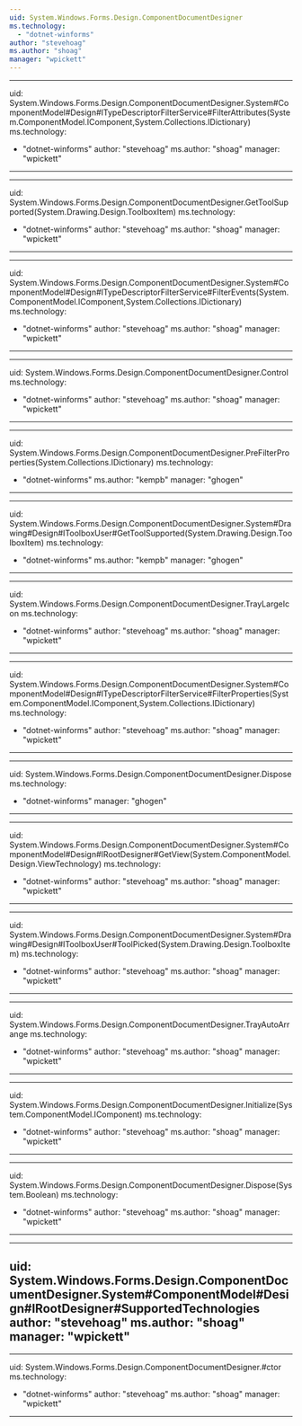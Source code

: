 ```yaml
---
uid: System.Windows.Forms.Design.ComponentDocumentDesigner
ms.technology: 
  - "dotnet-winforms"
author: "stevehoag"
ms.author: "shoag"
manager: "wpickett"
---
```


---
uid: System.Windows.Forms.Design.ComponentDocumentDesigner.System#ComponentModel#Design#ITypeDescriptorFilterService#FilterAttributes(System.ComponentModel.IComponent,System.Collections.IDictionary)
ms.technology: 
  - "dotnet-winforms"
author: "stevehoag"
ms.author: "shoag"
manager: "wpickett"
---

---
uid: System.Windows.Forms.Design.ComponentDocumentDesigner.GetToolSupported(System.Drawing.Design.ToolboxItem)
ms.technology: 
  - "dotnet-winforms"
author: "stevehoag"
ms.author: "shoag"
manager: "wpickett"
---

---
uid: System.Windows.Forms.Design.ComponentDocumentDesigner.System#ComponentModel#Design#ITypeDescriptorFilterService#FilterEvents(System.ComponentModel.IComponent,System.Collections.IDictionary)
ms.technology: 
  - "dotnet-winforms"
author: "stevehoag"
ms.author: "shoag"
manager: "wpickett"
---

---
uid: System.Windows.Forms.Design.ComponentDocumentDesigner.Control
ms.technology: 
  - "dotnet-winforms"
author: "stevehoag"
ms.author: "shoag"
manager: "wpickett"
---

---
uid: System.Windows.Forms.Design.ComponentDocumentDesigner.PreFilterProperties(System.Collections.IDictionary)
ms.technology: 
  - "dotnet-winforms"
ms.author: "kempb"
manager: "ghogen"
---

---
uid: System.Windows.Forms.Design.ComponentDocumentDesigner.System#Drawing#Design#IToolboxUser#GetToolSupported(System.Drawing.Design.ToolboxItem)
ms.technology: 
  - "dotnet-winforms"
ms.author: "kempb"
manager: "ghogen"
---

---
uid: System.Windows.Forms.Design.ComponentDocumentDesigner.TrayLargeIcon
ms.technology: 
  - "dotnet-winforms"
author: "stevehoag"
ms.author: "shoag"
manager: "wpickett"
---

---
uid: System.Windows.Forms.Design.ComponentDocumentDesigner.System#ComponentModel#Design#ITypeDescriptorFilterService#FilterProperties(System.ComponentModel.IComponent,System.Collections.IDictionary)
ms.technology: 
  - "dotnet-winforms"
author: "stevehoag"
ms.author: "shoag"
manager: "wpickett"
---

---
uid: System.Windows.Forms.Design.ComponentDocumentDesigner.Dispose
ms.technology: 
  - "dotnet-winforms"
manager: "ghogen"
---

---
uid: System.Windows.Forms.Design.ComponentDocumentDesigner.System#ComponentModel#Design#IRootDesigner#GetView(System.ComponentModel.Design.ViewTechnology)
ms.technology: 
  - "dotnet-winforms"
author: "stevehoag"
ms.author: "shoag"
manager: "wpickett"
---

---
uid: System.Windows.Forms.Design.ComponentDocumentDesigner.System#Drawing#Design#IToolboxUser#ToolPicked(System.Drawing.Design.ToolboxItem)
ms.technology: 
  - "dotnet-winforms"
author: "stevehoag"
ms.author: "shoag"
manager: "wpickett"
---

---
uid: System.Windows.Forms.Design.ComponentDocumentDesigner.TrayAutoArrange
ms.technology: 
  - "dotnet-winforms"
author: "stevehoag"
ms.author: "shoag"
manager: "wpickett"
---

---
uid: System.Windows.Forms.Design.ComponentDocumentDesigner.Initialize(System.ComponentModel.IComponent)
ms.technology: 
  - "dotnet-winforms"
author: "stevehoag"
ms.author: "shoag"
manager: "wpickett"
---

---
uid: System.Windows.Forms.Design.ComponentDocumentDesigner.Dispose(System.Boolean)
ms.technology: 
  - "dotnet-winforms"
author: "stevehoag"
ms.author: "shoag"
manager: "wpickett"
---

---
uid: System.Windows.Forms.Design.ComponentDocumentDesigner.System#ComponentModel#Design#IRootDesigner#SupportedTechnologies
author: "stevehoag"
ms.author: "shoag"
manager: "wpickett"
---

---
uid: System.Windows.Forms.Design.ComponentDocumentDesigner.#ctor
ms.technology: 
  - "dotnet-winforms"
author: "stevehoag"
ms.author: "shoag"
manager: "wpickett"
---
